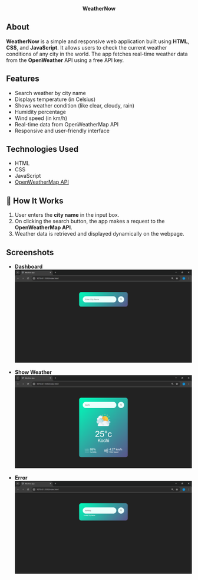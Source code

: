 <p align="center"><b>WeatherNow</b></p>

## About

**WeatherNow** is a simple and responsive web application built using **HTML**, **CSS**, and **JavaScript**. It allows users to check the current weather conditions of any city in the world. The app fetches real-time weather data from the **OpenWeather** API using a free API key.

## Features

- Search weather by city name  
- Displays temperature (in Celsius)  
- Shows weather condition (like clear, cloudy, rain)  
- Humidity percentage  
- Wind speed (in km/h)  
- Real-time data from OpenWeatherMap API  
- Responsive and user-friendly interface

## Technologies Used

- HTML  
- CSS  
- JavaScript  
- [OpenWeatherMap API](https://openweathermap.org/)

## 🚀 How It Works

1. User enters the **city name** in the input box.
2. On clicking the search button, the app makes a request to the **OpenWeatherMap API**.
3. Weather data is retrieved and displayed dynamically on the webpage.

## Screenshots

- **Dashboard**
![image alt](screenshots/1-Homepage.png)
   
- **Show Weather**
![image alt](screenshots/2-Show-weather.png)
   
- **Error**
![image alt](screenshots/3-Error.png)
